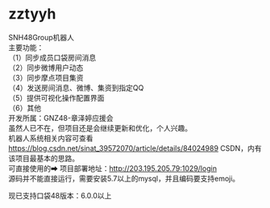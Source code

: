 # zztyyh
SNH48Group机器人<br>
主要功能：<br>
	（1）同步成员口袋房间消息<br>
	（2）同步微博用户动态<br>
	（3）同步摩点项目集资<br>
	（4）发送房间消息、微博、集资到指定QQ<br>
	（5）提供可视化操作配置界面<br>
	（6）其他<br>
开发所属：GNZ48-章泽婷应援会<br>
	虽然人已不在，但项目还是会继续更新和优化，个人兴趣。 <br>
机器人系统相关内容可查看 https://blog.csdn.net/sinat_39572070/article/details/84024989 CSDN，内有该项目最基本的思路。 <br>
可直接使用的➡  项目部署地址：http://203.195.205.79:1029/login <br>
源码并不能直接运行，需要安装5.7以上的mysql，并且编码要支持emoji。<br>

现已支持口袋48版本：6.0.0以上
